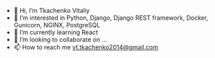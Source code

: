- 👋 Hi, I’m Tkachenko Vitaliy
- 👀 I’m interested in Python, Django, Django REST framework, Docker, Gunicorn, NGINX, PostgreSQL
- 🌱 I’m currently learning React
- 💞️ I’m looking to collaborate on ...
- 📫 How to reach me vt.tkachenko2014@gmail.com

<!---
Qwiil/Qwiil is a ✨ special ✨ repository because its `README.md` (this file) appears on your GitHub profile.
You can click the Preview link to take a look at your changes.
--->
